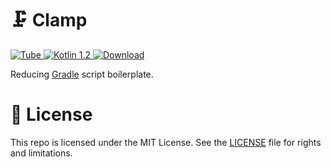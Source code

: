 # 🗜 Clamp

[ ![Tube](https://jenkins.log-g.co/buildStatus/icon?job=phatblat/Clamp/master) ](https://jenkins.log-g.co/job/phatblat/job/Clamp/job/master/)
[ ![Kotlin 1.2](https://img.shields.io/badge/Kotlin-1.2-orange.svg?style=flat) ](http://kotlinlang.org/)
[ ![Download](https://api.bintray.com/packages/phatblat/maven-open-source/Clamp/images/download.svg) ](https://bintray.com/phatblat/maven-open-source/Clamp/_latestVersion)

Reducing [Gradle](https://gradle.org/) script boilerplate.

# 📄 License

This repo is licensed under the MIT License. See the [LICENSE](LICENSE.md) file for rights and limitations.
